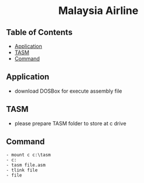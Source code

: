 <h1 align="center">Malaysia Airline</h1>

## Table of Contents 
- [Application](#application)
- [TASM](#tasm)
- [Command](#command)

## Application 
- download DOSBox for execute assembly file

## TASM
- please prepare TASM folder to store at c drive

## Command 
```
- mount c c:\tasm
- c:
- tasm file.asm
- tlink file
- file
```
